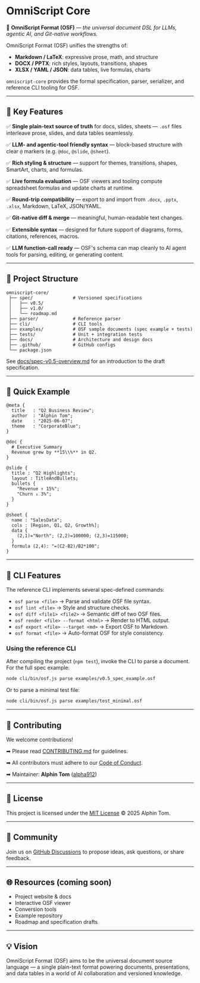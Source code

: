 # OmniScript Core

🚀 **OmniScript Format (OSF)** — *the universal document DSL for LLMs, agentic AI, and Git-native workflows.*

OmniScript Format (OSF) unifies the strengths of:

* **Markdown / LaTeX**: expressive prose, math, and structure
* **DOCX / PPTX**: rich styles, layouts, transitions, shapes
* **XLSX / YAML / JSON**: data tables, live formulas, charts

`omniscript-core` provides the formal specification, parser, serializer, and reference CLI tooling for OSF.

---

## 🌟 Key Features

✅ **Single plain-text source of truth** for docs, slides, sheets — `.osf` files interleave prose, slides, and data tables seamlessly.

✅ **LLM- and agentic-tool friendly syntax** — block-based structure with clear `@` markers (e.g. `@doc`, `@slide`, `@sheet`).

✅ **Rich styling & structure** — support for themes, transitions, shapes, SmartArt, charts, and formulas.

✅ **Live formula evaluation** — OSF viewers and tooling compute spreadsheet formulas and update charts at runtime.

✅ **Round-trip compatibility** — export to and import from `.docx`, `.pptx`, `.xlsx`, Markdown, LaTeX, JSON/YAML.

✅ **Git-native diff & merge** — meaningful, human-readable text changes.

✅ **Extensible syntax** — designed for future support of diagrams, forms, citations, references, macros.

✅ **LLM function-call ready** — OSF's schema can map cleanly to AI agent tools for parsing, editing, or generating content.

---

## 📂 Project Structure

```
omniscript-core/
 ├── spec/               # Versioned specifications
 │   ├── v0.5/
 │   ├── v1.0/
 │   └── roadmap.md
 ├── parser/             # Reference parser
 ├── cli/                # CLI tools
 ├── examples/           # OSF sample documents (spec example + tests)
 ├── tests/              # Unit + integration tests
 ├── docs/               # Architecture and design docs
 ├── .github/            # GitHub configs
 └── package.json
```

See [docs/spec-v0.5-overview.md](docs/spec-v0.5-overview.md) for an introduction to the draft specification.

---

## 🚀 Quick Example

```osf
@meta {
  title   : "Q2 Business Review";
  author  : "Alphin Tom";
  date    : "2025-06-07";
  theme   : "CorporateBlue";
}

@doc {
  # Executive Summary
  Revenue grew by **15\\%** in Q2.
}

@slide {
  title : "Q2 Highlights";
  layout : TitleAndBullets;
  bullets {
    "Revenue ↑ 15%";
    "Churn ↓ 3%";
  }
}

@sheet {
  name : "SalesData";
  cols : [Region, Q1, Q2, Growth%];
  data {
    (2,1)="North"; (2,2)=100000; (2,3)=115000;
  }
  formula (2,4): "=(C2-B2)/B2*100";
}
```

---

## 🚀 CLI Features

The reference CLI implements several spec-defined commands:

* `osf parse <file>` → Parse and validate OSF file syntax.
* `osf lint <file>` → Style and structure checks.
* `osf diff <file1> <file2>` → Semantic diff of two OSF files.
* `osf render <file> --format <html>` → Render to HTML output.
* `osf export <file> --target <md>` → Export OSF to Markdown.
* `osf format <file>` → Auto-format OSF for style consistency.

### Using the reference CLI

After compiling the project (`npm test`), invoke the CLI to parse a document.
For the full spec example:

```bash
node cli/bin/osf.js parse examples/v0.5_spec_example.osf
```

Or to parse a minimal test file:

```bash
node cli/bin/osf.js parse examples/test_minimal.osf
```

---

## 🤝 Contributing

We welcome contributions!

➡ Please read [CONTRIBUTING.md](CONTRIBUTING.md) for guidelines.

➡ All contributors must adhere to our [Code of Conduct](CODE_OF_CONDUCT.md).

➡ Maintainer: **Alphin Tom** ([alpha912](https://github.com/alpha912))

---

## 📄 License

This project is licensed under the [MIT License](LICENSE) © 2025 Alphin Tom.

---

## 💬 Community

Join us on [GitHub Discussions](https://github.com/OmniScriptOSF/omniscript-core/discussions) to propose ideas, ask questions, or share feedback.

---

## 🌐 Resources (coming soon)

* Project website & docs
* Interactive OSF viewer
* Conversion tools
* Example repository
* Roadmap and specification drafts

---

## 💡 Vision

OmniScript Format (OSF) aims to be the universal document source language — a single plain-text format powering documents, presentations, and data tables in a world of AI collaboration and versioned knowledge.
